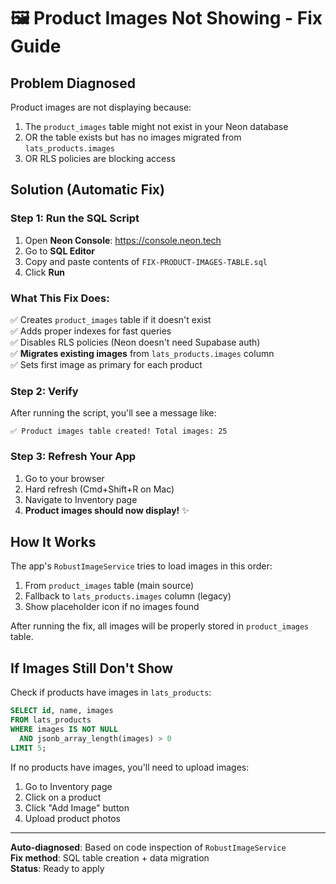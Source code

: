 # 🖼️ Product Images Not Showing - Fix Guide

## Problem Diagnosed
Product images are not displaying because:
1. The `product_images` table might not exist in your Neon database
2. OR the table exists but has no images migrated from `lats_products.images`
3. OR RLS policies are blocking access

## Solution (Automatic Fix)

### Step 1: Run the SQL Script
1. Open **Neon Console**: https://console.neon.tech
2. Go to **SQL Editor**
3. Copy and paste contents of `FIX-PRODUCT-IMAGES-TABLE.sql`
4. Click **Run**

### What This Fix Does:
✅ Creates `product_images` table if it doesn't exist  
✅ Adds proper indexes for fast queries  
✅ Disables RLS policies (Neon doesn't need Supabase auth)  
✅ **Migrates existing images** from `lats_products.images` column  
✅ Sets first image as primary for each product  

### Step 2: Verify
After running the script, you'll see a message like:
```
✅ Product images table created! Total images: 25
```

### Step 3: Refresh Your App
1. Go to your browser
2. Hard refresh (Cmd+Shift+R on Mac)
3. Navigate to Inventory page
4. **Product images should now display!** ✨

## How It Works

The app's `RobustImageService` tries to load images in this order:
1. From `product_images` table (main source)
2. Fallback to `lats_products.images` column (legacy)
3. Show placeholder icon if no images found

After running the fix, all images will be properly stored in `product_images` table.

## If Images Still Don't Show

Check if products have images in `lats_products`:
```sql
SELECT id, name, images 
FROM lats_products 
WHERE images IS NOT NULL 
  AND jsonb_array_length(images) > 0
LIMIT 5;
```

If no products have images, you'll need to upload images:
1. Go to Inventory page
2. Click on a product
3. Click "Add Image" button
4. Upload product photos

---
**Auto-diagnosed**: Based on code inspection of `RobustImageService`  
**Fix method**: SQL table creation + data migration  
**Status**: Ready to apply  

